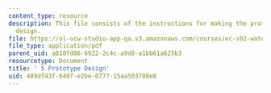 ```yaml
---
content_type: resource
description: This file consists of the instructions for making the prototype of the
  design.
file: https://ol-ocw-studio-app-qa.s3.amazonaws.com/courses/ec-s02-water-jet-technologies-spring-2005/489df43f649fe2be077715aa503788e8_MITEC_S02S05_5_proto_desgn.pdf
file_type: application/pdf
parent_uid: a810fd06-6922-2c4c-a9d8-a1bb61a625b3
resourcetype: Document
title: ' 5 Prototype Design'
uid: 489df43f-649f-e2be-0777-15aa503788e8
---
```

